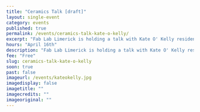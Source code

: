 ```yaml
---
title: "Ceramics Talk [draft]"
layout: single-event
category: events
published: true
permalink: /events/ceramics-talk-kate-o-kelly/
excerpt: "Fab Lab Limerick is holding a talk with Kate O' Kelly resident ceramics artist about her recent works with NCAD, Fab Lab and LSAD"
hours: "April 16th"
description: "Fab Lab Limerick is holding a talk with Kate O' Kelly resident ceramics artist about her recent works with NCAD, Fab Lab and LSAD"
fee: "Free"
slug: ceramics-talk-kate-o-kelly
soon: true
past: false
imageurl: /events/kateokelly.jpg
imagedisplay: false
imagetitle: ""
imagecredits: ""
imageoriginal: ""
---
```

